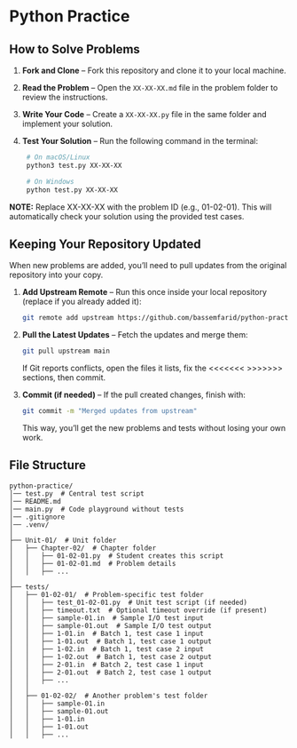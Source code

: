 # Python Practice

## How to Solve Problems  

1. **Fork and Clone** – Fork this repository and clone it to your local machine.  
2. **Read the Problem** – Open the `XX-XX-XX.md` file in the problem folder to review the instructions.  
3. **Write Your Code** – Create a `XX-XX-XX.py` file in the same folder and implement your solution.  
4. **Test Your Solution** – Run the following command in the terminal:  

   ```sh
    # On macOS/Linux
    python3 test.py XX-XX-XX  

    # On Windows
    python test.py XX-XX-XX  
   ```

**NOTE:** Replace XX-XX-XX with the problem ID (e.g., 01-02-01). This will automatically check your solution using the provided test cases.

## Keeping Your Repository Updated

When new problems are added, you’ll need to pull updates from the original repository into your copy.


1. **Add Upstream Remote** – Run this once inside your local repository (replace if you already added it):

    ```sh
    git remote add upstream https://github.com/bassemfarid/python-practice.git
    ```

2. **Pull the Latest Updates** – Fetch the updates and merge them:

    ```sh
    git pull upstream main
    ```
    If Git reports conflicts, open the files it lists, fix the <<<<<<< >>>>>>> sections, then commit.

3. **Commit (if needed)** – If the pull created changes, finish with:
    ```sh
    git commit -m "Merged updates from upstream"
    ```
    This way, you’ll get the new problems and tests without losing your own work.

## File Structure
```
python-practice/
│── test.py  # Central test script
│── README.md
│── main.py  # Code playground without tests
│── .gitignore
│── .venv/
│
├── Unit-01/  # Unit folder
│   ├── Chapter-02/  # Chapter folder
│   │   ├── 01-02-01.py  # Student creates this script
│   │   ├── 01-02-01.md  # Problem details
│   │   ├── ...
│
├── tests/
│   ├── 01-02-01/  # Problem-specific test folder
│   │   ├── test_01-02-01.py  # Unit test script (if needed)
│   │   ├── timeout.txt  # Optional timeout override (if present)
│   │   ├── sample-01.in  # Sample I/O test input
│   │   ├── sample-01.out  # Sample I/O test output
│   │   ├── 1-01.in  # Batch 1, test case 1 input
│   │   ├── 1-01.out  # Batch 1, test case 1 output
│   │   ├── 1-02.in  # Batch 1, test case 2 input
│   │   ├── 1-02.out  # Batch 1, test case 2 output
│   │   ├── 2-01.in  # Batch 2, test case 1 input
│   │   ├── 2-01.out  # Batch 2, test case 1 output
│   │   ├── ...
│   │
│   ├── 01-02-02/  # Another problem's test folder
│   │   ├── sample-01.in
│   │   ├── sample-01.out
│   │   ├── 1-01.in
│   │   ├── 1-01.out
│   │   ├── ...
```